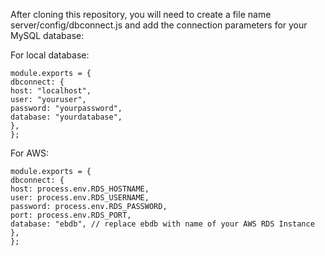 After cloning this repository, you will need to create a file name server/config/dbconnect.js and add the connection parameters for your MySQL database:

For local database:

```
module.exports = {
dbconnect: {
host: "localhost",
user: "youruser",
password: "yourpassword",
database: "yourdatabase",
},
};
```

For AWS:

```
module.exports = {
dbconnect: {
host: process.env.RDS_HOSTNAME,
user: process.env.RDS_USERNAME,
password: process.env.RDS_PASSWORD,
port: process.env.RDS_PORT,
database: "ebdb", // replace ebdb with name of your AWS RDS Instance
},
};
```
